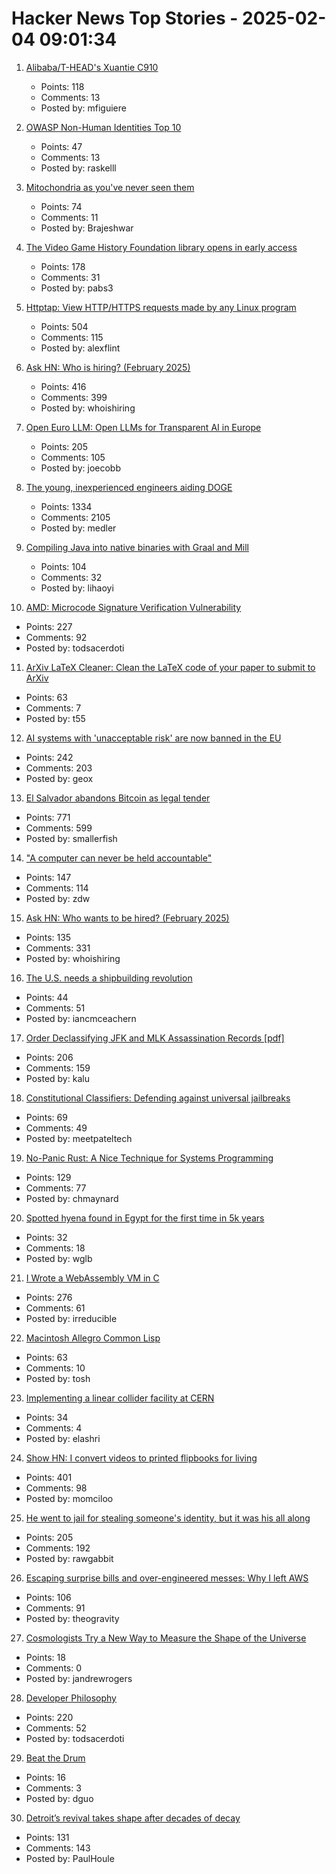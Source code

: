 # Hacker News Top Stories - 2025-02-04 09:01:34

1. [Alibaba/T-HEAD's Xuantie C910](https://chipsandcheese.com/p/alibabat-heads-xuantie-c910)
   - Points: 118
   - Comments: 13
   - Posted by: mfiguiere

2. [OWASP Non-Human Identities Top 10](https://owasp.org/www-project-non-human-identities-top-10/2025/)
   - Points: 47
   - Comments: 13
   - Posted by: raskelll

3. [Mitochondria as you've never seen them](https://www.nature.com/immersive/d41586-025-00269-y/)
   - Points: 74
   - Comments: 11
   - Posted by: Brajeshwar

4. [The Video Game History Foundation library opens in early access](https://gamehistory.org/vghf-library-launch/)
   - Points: 178
   - Comments: 31
   - Posted by: pabs3

5. [Httptap: View HTTP/HTTPS requests made by any Linux program](https://github.com/monasticacademy/httptap)
   - Points: 504
   - Comments: 115
   - Posted by: alexflint

6. [Ask HN: Who is hiring? (February 2025)](undefined)
   - Points: 416
   - Comments: 399
   - Posted by: whoishiring

7. [Open Euro LLM: Open LLMs for Transparent AI in Europe](https://openeurollm.eu/launch-press-release)
   - Points: 205
   - Comments: 105
   - Posted by: joecobb

8. [The young, inexperienced engineers aiding DOGE](https://www.wired.com/story/elon-musk-government-young-engineers/)
   - Points: 1334
   - Comments: 2105
   - Posted by: medler

9. [Compiling Java into native binaries with Graal and Mill](https://mill-build.org/blog/7-graal-native-executables.html)
   - Points: 104
   - Comments: 32
   - Posted by: lihaoyi

10. [AMD: Microcode Signature Verification Vulnerability](https://github.com/google/security-research/security/advisories/GHSA-4xq7-4mgh-gp6w)
   - Points: 227
   - Comments: 92
   - Posted by: todsacerdoti

11. [ArXiv LaTeX Cleaner: Clean the LaTeX code of your paper to submit to ArXiv](https://github.com/google-research/arxiv-latex-cleaner)
   - Points: 63
   - Comments: 7
   - Posted by: t55

12. [AI systems with 'unacceptable risk' are now banned in the EU](https://techcrunch.com/2025/02/02/ai-systems-with-unacceptable-risk-are-now-banned-in-the-eu/)
   - Points: 242
   - Comments: 203
   - Posted by: geox

13. [El Salvador abandons Bitcoin as legal tender](https://ticotimes.net/2025/02/02/el-salvador-abandons-bitcoin-as-legal-tender-after-failed-experiment)
   - Points: 771
   - Comments: 599
   - Posted by: smallerfish

14. ["A computer can never be held accountable"](https://simonwillison.net/2025/Feb/3/a-computer-can-never-be-held-accountable/)
   - Points: 147
   - Comments: 114
   - Posted by: zdw

15. [Ask HN: Who wants to be hired? (February 2025)](undefined)
   - Points: 135
   - Comments: 331
   - Posted by: whoishiring

16. [The U.S. needs a shipbuilding revolution](https://www.usni.org/magazines/proceedings/2025/february/nation-needs-shipbuilding-revolution)
   - Points: 44
   - Comments: 51
   - Posted by: iancmceachern

17. [Order Declassifying JFK and MLK Assassination Records [pdf]](https://www.govinfo.gov/content/pkg/FR-2025-01-31/pdf/2025-02116.pdf)
   - Points: 206
   - Comments: 159
   - Posted by: kalu

18. [Constitutional Classifiers: Defending against universal jailbreaks](https://www.anthropic.com/research/constitutional-classifiers)
   - Points: 69
   - Comments: 49
   - Posted by: meetpateltech

19. [No-Panic Rust: A Nice Technique for Systems Programming](https://blog.reverberate.org/2025/02/03/no-panic-rust.html)
   - Points: 129
   - Comments: 77
   - Posted by: chmaynard

20. [Spotted hyena found in Egypt for the first time in 5k years](https://phys.org/news/2025-01-hyena-egypt-years.html)
   - Points: 32
   - Comments: 18
   - Posted by: wglb

21. [I Wrote a WebAssembly VM in C](https://irreducible.io/blog/my-wasm-interpreter/)
   - Points: 276
   - Comments: 61
   - Posted by: irreducible

22. [Macintosh Allegro Common Lisp](https://www.macintoshrepository.org/1799-macintosh-allegro-common-lisp)
   - Points: 63
   - Comments: 10
   - Posted by: tosh

23. [Implementing a linear collider facility at CERN](https://newsline.linearcollider.org/2025/01/30/implementing-a-linear-collider-facility-at-cern/)
   - Points: 34
   - Comments: 4
   - Posted by: elashri

24. [Show HN: I convert videos to printed flipbooks for living](https://www.videotoflip.com/)
   - Points: 401
   - Comments: 98
   - Posted by: momciloo

25. [He went to jail for stealing someone's identity, but it was his all along](https://www.nytimes.com/2025/02/03/us/iowa-identity-theft-sentencing.html)
   - Points: 205
   - Comments: 192
   - Posted by: rawgabbit

26. [Escaping surprise bills and over-engineered messes: Why I left AWS](https://travisbumgarner.dev/blog/leaving-aws)
   - Points: 106
   - Comments: 91
   - Posted by: theogravity

27. [Cosmologists Try a New Way to Measure the Shape of the Universe](https://www.quantamagazine.org/cosmologists-try-a-new-way-to-measure-the-shape-of-the-universe-20250127/)
   - Points: 18
   - Comments: 0
   - Posted by: jandrewrogers

28. [Developer Philosophy](https://qntm.org/devphilo)
   - Points: 220
   - Comments: 52
   - Posted by: todsacerdoti

29. [Beat the Drum](https://www.dannyguo.com/blog/beat-the-drum)
   - Points: 16
   - Comments: 3
   - Posted by: dguo

30. [Detroit’s revival takes shape after decades of decay](https://www.theguardian.com/us-news/2025/jan/04/detroit-revitalization)
   - Points: 131
   - Comments: 143
   - Posted by: PaulHoule

